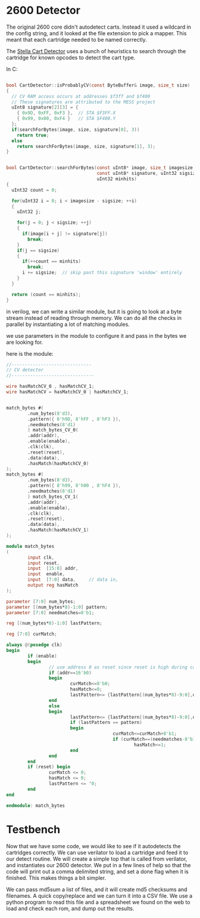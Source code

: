# 2600 Detector

The original 2600 core didn't autodetect carts. Instead it used a wildcard in the config string, and it looked at the file extension to pick a mapper. This meant that each cartridge needed to be named correctly. 

The [Stella Cart Detector](https://github.com/stella-emu/stella/blob/916a2cdfff0a79ef39942bf12fce4974f6bc51ac/src/emucore/CartDetector.cxx) uses a bunch of heuristics to search through the cartridge for known opcodes to detect the cart type.

In C:

```C 

bool CartDetector::isProbablyCV(const ByteBuffer& image, size_t size)
{
  // CV RAM access occurs at addresses $f3ff and $f400
  // These signatures are attributed to the MESS project
  uInt8 signature[2][3] = {
    { 0x9D, 0xFF, 0xF3 },  // STA $F3FF.X
    { 0x99, 0x00, 0xF4 }   // STA $F400.Y
  };
  if(searchForBytes(image, size, signature[0], 3))
    return true;
  else
    return searchForBytes(image, size, signature[1], 3);
}


bool CartDetector::searchForBytes(const uInt8* image, size_t imagesize,
                                  const uInt8* signature, uInt32 sigsize,
                                  uInt32 minhits)
{
  uInt32 count = 0;

  for(uInt32 i = 0; i < imagesize - sigsize; ++i)
  {
    uInt32 j;

    for(j = 0; j < sigsize; ++j)
    {
      if(image[i + j] != signature[j])
        break;
    }
    if(j == sigsize)
    {
      if(++count == minhits)
        break;
      i += sigsize;  // skip past this signature 'window' entirely
    }
  }

  return (count == minhits);
}
```

in verilog, we can write a similar module, but it is going to look at a byte stream instead of reading through memory. We can do all the checks in parallel by instantiating a lot of matching modules.

we use parameters in the module to configure it and pass in the bytes we are looking for.

here is the module:

```verilog
//------------------------------
// CV detector
//-------------------------------

wire hasMatchCV_0 , hasMatchCV_1;
wire hasMatchCV = hasMatchCV_0 | hasMatchCV_1;


match_bytes #(
        .num_bytes(8'd3),
        .pattern({ 8'h9D, 8'hFF , 8'hF3 }),
        .needmatches(8'd1)
        ) match_bytes_CV_0(
        .addr(addr),
        .enable(enable),
        .clk(clk),
        .reset(reset),
        .data(data),
        .hasMatch(hasMatchCV_0)
);
match_bytes #(
        .num_bytes(8'd3),
        .pattern({ 8'h99, 8'h00 , 8'hF4 }),
        .needmatches(8'd1)
        ) match_bytes_CV_1(
        .addr(addr),
        .enable(enable),
        .clk(clk),
        .reset(reset),
        .data(data),
        .hasMatch(hasMatchCV_1)
);

module match_bytes
(
        input clk,
        input reset,
        input  [15:0] addr,
        input  enable,
        input  [7:0] data,     // data in,
        output reg hasMatch
);

parameter [7:0] num_bytes;
parameter [(num_bytes*8)-1:0] pattern;
parameter [7:0] needmatches=8'b1;

reg [(num_bytes*8)-1:0] lastPattern;

reg [7:0] curMatch;

always @(posedge clk)
begin
        if (enable)
        begin
                // use address 0 as reset since reset is high during cart loads
                if (addr==16'b0)
                begin
                        curMatch<=8'b0;
                        hasMatch<=0;
                        lastPattern<= {lastPattern[(num_bytes*8)-9:0],data};
                end
                else
                begin
                        lastPattern<= {lastPattern[(num_bytes*8)-9:0],data};
                        if (lastPattern == pattern)
                        begin
                                        curMatch<=curMatch+8'b1;
                                        if (curMatch==(needmatches-8'b1))
                                                hasMatch<=1;
                        end
                end
        end
        if (reset) begin
                curMatch <= 0;
                hasMatch <= 0;
                lastPattern <= '0;
        end
end

endmodule: match_bytes
```

# Testbench

Now that we have some code, we would like to see if it autodetects the cartridges correctly.  We can use verilator to load a cartridge and feed it to our detect routine. We will create a simple top that is called from verilator, and instantiates our 2600 detector. We put in a few lines of help so that the code will print out a comma delimited string, and set a done flag when it is finished. This makes things a bit simpler.

We can pass md5sum a list of files, and it will create md5 checksums and filenames. A quick copy/replace and we can turn it into a CSV file. We use a python program to read this file and a spreadsheet we found on the web to load and check each rom, and dump out the results.
